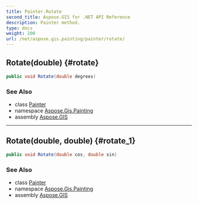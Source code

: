 ```yaml
---
title: Painter.Rotate
second_title: Aspose.GIS for .NET API Reference
description: Painter method. 
type: docs
weight: 200
url: /net/aspose.gis.painting/painter/rotate/
---
```

## Rotate(double) {#rotate}

```csharp
public void Rotate(double degrees)
```

### See Also

* class [Painter](../)
* namespace [Aspose.Gis.Painting](../../painter/)
* assembly [Aspose.GIS](../../../)

---

## Rotate(double, double) {#rotate_1}

```csharp
public void Rotate(double cos, double sin)
```

### See Also

* class [Painter](../)
* namespace [Aspose.Gis.Painting](../../painter/)
* assembly [Aspose.GIS](../../../)


